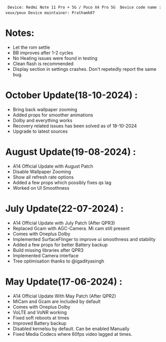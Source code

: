 ` ` `
Device: Redmi Note 11 Pro + 5G / Poco X4 Pro 5G 
Device code name : veux/peux
Device maintainer: Prathamk07
` ` `

# Notes:
- Let the rom settle
- BB improves after 1-2 cycles
- No Heating issues were found in testing
- Clean flash is recommended
- Display section in settings crashes. Don't repetedly report the same bug.

# October Update(18-10-2024) :
- Bring back wallpaper zooming
- Added props for smoother animations
- Dolby and everything works
- Recovery related issues has been solved as of 18-10-2024
- Upgrade to latest sources

# August Update(19-08-2024) :
- A14 Official Update with August Patch
- Disable Wallpaper Zooming
- Show all refresh rate options
- Added a few props which possibly fixes qs lag
- Worked on UI Smoothness

# July Update(22-07-2024) :
- A14 Official Update with July Patch (After QPR3)
- Replaced Gcam with AGC-Camera. Mi cam still present
- Comes with Oneplus Dolby
- Implemented SurfaceFlinger to improve ui smoothness and stability
- Added a few props for better Battery backup
- Build missing libraries after QPR3
- Implemented Camera interface
- Tree optimisation thanks to @igadityasingh 

# May Update(17-06-2024) :
- A14 Official Update With May Patch (After QPR2)
- MiCam and Gcam are included by default
- Comes with Oneplus Dolby
- VoLTE and VoNR working
- Fixed soft reboots at times
- Improved Battery backup
- Disabled kernelsu by default. Can be enabled Manually
- Fixed Media Codecs where 60fps video lagged at times.